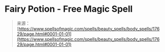 <!--yml
category: 未分类
date: 2024-06-12 18:58:53
-->

# Fairy Potion - Free Magic Spell

> 来源：[https://www.spellsofmagic.com/spells/beauty_spells/body_spells/17629/page.html#0001-01-01](https://www.spellsofmagic.com/spells/beauty_spells/body_spells/17629/page.html#0001-01-01)